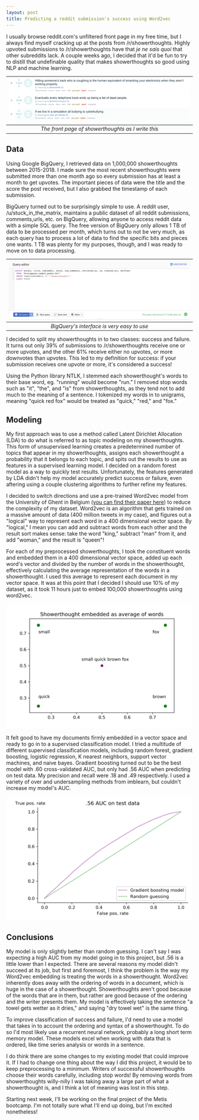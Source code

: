 ```yaml
---
layout: post
title: Predicting a reddit submission's success using Word2vec
--- 
```


I usually browse reddit.com's unfiltered front page in my free time, but I always find myself cracking up at the posts from /r/showerthoughts. Highly upvoted submissions to /r/showerthoughts have that *je ne sais quoi* that other subreddits lack. A couple weeks ago, I decided that it'd be fun to try to distill that undefinable quality that makes showerthoughts so good using NLP and machine learning. 

| ![ROC AUC plot](../images/showerthought-example.png) | 
|:--:| 
| *The front page of showerthoughts as I write this* |

## Data
Using Google BigQuery, I retrieved data on 1,000,000 showerthoughts between 2015-2018. I made sure the most recent showerthoughts were submitted more than one month ago so every submission has at least a month to get upvotes. The important pieces of data were the title and the score the post received, but I also grabbed the timestamp of each submission.

BigQuery turned out to be surprisingly simple to use. A reddit user, /u/stuck_in_the_matrix, maintains a public dataset of all reddit submissions, comments,urls, etc. on BigQuery, allowing anyone to access reddit data with a simple SQL query. The free version of BigQuery only allows 1 TB of data to be processed per month, which turns out to not be very much, as each query has to process a lot of data to find the specific bits and pieces one wants. 1 TB was plenty for my purposes, though, and I was ready to move on to data processing. 

| ![ROC AUC plot](../images/bigquery.png) | 
|:--:| 
| *BigQuery's interface is very easy to use* |

I decided to split my showerthoughts in to two classes: success and failure. It turns out only 39% of submissions to /r/showerthoughts receive one or more upvotes, and the other 61% receive either no upvotes, or more downvotes than upvotes. This led to my definition for success: if your submission receives one upvote or more, it's considered a success! 

Using the Python library NTLK, I stemmed each showerthought's words to their base word, eg. "running" would become "run." I removed stop words such as "it", "the", and "is" from showerthoughts, as they tend not to add much to the meaning of a sentence. I tokenized my words in to unigrams, meaning "quick red fox" would be treated as "quick," "red," and "fox." 

## Modeling

My first approach was to use a method called Latent Dirichlet Allocation (LDA) to do what is referred to as topic modeling on my showerthoughts. This form of unsupervised learning creates a predetermined number of topics that appear in my showerthoughts, assigns each showerthought a probability that it belongs to each topic, and spits out the results to use as features in a supervised learning model. I decided on a random forest model as a way to quickly test results. Unfortunately, the features generated by LDA didn't help my model accurately predict success or failure, even aftering using a couple clustering algorithms to further refine my features.

I decided to switch directions and use a pre-trained Word2vec model from the University of Ghent in Belgium ([you can find their paper here](https://fredericgodin.com/papers/Named%20Entity%20Recognition%20for%20Twitter%20Microposts%20using%20Distributed%20Word%20Representations.pdf)) to reduce the complexity of my dataset. Word2vec is an algorithm that gets trained on a massive amount of data (400 million tweets in my case), and figures out a "logical" way to represent each word in a 400 dimensional vector space. By "logical," I mean you can add and subtract words from each other and the result sort makes sense: take the word "king," subtract "man" from it, and add "woman," and the result is "queen"! 

For each of my preprocessed showerthoughts, I took the constituent words and embedded them in a 400 dimensional vector space, added up each word's vector and divided by the number of words in the showerthought, effectively calculating the average representation of the words in a showerthought. I used this average to represent each document in my vector space. It was at this point that I decided I should use 10% of my dataset, as it took 11 hours just to embed 100,000 showerthoughts using word2vec. 

![word2vec](../images/embedding.png)


It felt good to have my documents firmly embedded in a vector space and ready to go in to a supervised classification model. I tried a multitude of different supervised classification models, including random forest, gradient boosting, logistic regression, K nearest neighbors, support vector machines, and naive bayes. Gradient boosting turned out to be the best model with .60 cross-validated AUC, but only had .56 AUC when predicting on test data. My precision and recall were .18 and .49 respectively. I used a variety of over and undersampling methods from imblearn, but couldn't increase my model's AUC.

![ROC AUC plot](../images/ROC_AUC.png)


## Conclusions

My model is only slightly better than random guessing. I can't say I was expecting a high AUC from my model going in to this project, but .56 is a little lower than I expected. There are several reasons my model didn't succeed at its job, but first and foremost, I think the problem is the way my Word2vec embedding is treating the words in a showerthought. Word2vec inherently does away with the ordering of words in a document, which is huge in the case of a showerthought. Showerthoughts aren't good because of the words that are in them, but rather are good because of the ordering and the writer presents them. My model is effectively taking the sentence "a towel gets wetter as it dries," and saying "dry towel wet" is the same thing. 

To improve classification of success and failure, I'd need to use a model that takes in to account the ordering and syntax of a showerthought. To do so I'd most likely use a recurrent neural network, probably a long short term memory model. These models excel when working with data that is ordered, like time series analysis or words in a sentence. 

I do think there are some changes to my existing model that could improve it. If I had to change one thing about the way I did this project, it would be to keep preprocessing to a minimum. Writers of successful showerthoughts choose their words carefully, including stop words! By removing words from showerthoughts willy-nilly I was taking away a large part of what a showerthought is, and I think a lot of meaning was lost in this step. 

Starting next week, I'll be working on the final project of the Metis bootcamp. I'm not totally sure what I'll end up doing, but I'm excited nonetheless!